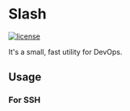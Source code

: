 # Slash
<a href="https://github.com/Rich-Harris/magic-string/blob/master/LICENSE.md">
  <img src="https://github.com/wuhit/slash/blob/main/src/main/resources/license.svg"
       alt="license">
</a>

It's a small, fast utility for DevOps.

## Usage

### For SSH
